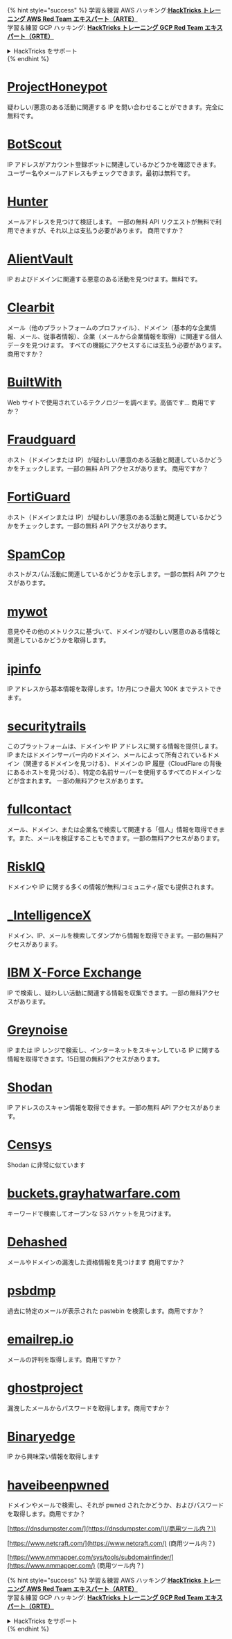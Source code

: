 {% hint style="success" %}
学習＆練習 AWS ハッキング:<img src="/.gitbook/assets/arte.png" alt="" data-size="line">[**HackTricks トレーニング AWS Red Team エキスパート（ARTE）**](https://training.hacktricks.xyz/courses/arte)<img src="/.gitbook/assets/arte.png" alt="" data-size="line">\
学習＆練習 GCP ハッキング: <img src="/.gitbook/assets/grte.png" alt="" data-size="line">[**HackTricks トレーニング GCP Red Team エキスパート（GRTE）**<img src="/.gitbook/assets/grte.png" alt="" data-size="line">](https://training.hacktricks.xyz/courses/grte)

<details>

<summary>HackTricks をサポート</summary>

* [**サブスクリプションプラン**](https://github.com/sponsors/carlospolop)を確認！
* 💬 [**Discord グループ**](https://discord.gg/hRep4RUj7f) に参加するか、[**telegram グループ**](https://t.me/peass) に参加するか、**Twitter** 🐦 [**@hacktricks\_live**](https://twitter.com/hacktricks\_live)** をフォローする。**
* **ハッキングテクニックを共有するために、** [**HackTricks**](https://github.com/carlospolop/hacktricks) と [**HackTricks Cloud**](https://github.com/carlospolop/hacktricks-cloud) の GitHub リポジトリに PR を提出する。

</details>
{% endhint %}


# [ProjectHoneypot](https://www.projecthoneypot.org/)

疑わしい/悪意のある活動に関連する IP を問い合わせることができます。完全に無料です。

# [**BotScout**](http://botscout.com/api.htm)

IP アドレスがアカウント登録ボットに関連しているかどうかを確認できます。ユーザー名やメールアドレスもチェックできます。最初は無料です。

# [Hunter](https://hunter.io/)

メールアドレスを見つけて検証します。
一部の無料 API リクエストが無料で利用できますが、それ以上は支払う必要があります。
商用ですか？

# [AlientVault](https://otx.alienvault.com/api)

IP およびドメインに関連する悪意のある活動を見つけます。無料です。

# [Clearbit](https://dashboard.clearbit.com/)

メール（他のプラットフォームのプロファイル）、ドメイン（基本的な企業情報、メール、従事者情報）、企業（メールから企業情報を取得）に関連する個人データを見つけます。
すべての機能にアクセスするには支払う必要があります。
商用ですか？

# [BuiltWith](https://builtwith.com/)

Web サイトで使用されているテクノロジーを調べます。高価です...
商用ですか？

# [Fraudguard](https://fraudguard.io/)

ホスト（ドメインまたは IP）が疑わしい/悪意のある活動と関連しているかどうかをチェックします。一部の無料 API アクセスがあります。
商用ですか？

# [FortiGuard](https://fortiguard.com/)

ホスト（ドメインまたは IP）が疑わしい/悪意のある活動と関連しているかどうかをチェックします。一部の無料 API アクセスがあります。

# [SpamCop](https://www.spamcop.net/)

ホストがスパム活動に関連しているかどうかを示します。一部の無料 API アクセスがあります。

# [mywot](https://www.mywot.com/)

意見やその他のメトリクスに基づいて、ドメインが疑わしい/悪意のある情報と関連しているかどうかを取得します。

# [ipinfo](https://ipinfo.io/)

IP アドレスから基本情報を取得します。1か月につき最大 100K までテストできます。

# [securitytrails](https://securitytrails.com/app/account)

このプラットフォームは、ドメインや IP アドレスに関する情報を提供します。IP またはドメインサーバー内のドメイン、メールによって所有されているドメイン（関連するドメインを見つける）、ドメインの IP 履歴（CloudFlare の背後にあるホストを見つける）、特定の名前サーバーを使用するすべてのドメインなどが含まれます。
一部の無料アクセスがあります。

# [fullcontact](https://www.fullcontact.com/)

メール、ドメイン、または企業名で検索して関連する「個人」情報を取得できます。また、メールを検証することもできます。一部の無料アクセスがあります。

# [RiskIQ](https://www.spiderfoot.net/documentation/)

ドメインや IP に関する多くの情報が無料/コミュニティ版でも提供されます。

# [\_IntelligenceX](https://intelx.io/)

ドメイン、IP、メールを検索してダンプから情報を取得できます。一部の無料アクセスがあります。

# [IBM X-Force Exchange](https://exchange.xforce.ibmcloud.com/)

IP で検索し、疑わしい活動に関連する情報を収集できます。一部の無料アクセスがあります。

# [Greynoise](https://viz.greynoise.io/)

IP または IP レンジで検索し、インターネットをスキャンしている IP に関する情報を取得できます。15日間の無料アクセスがあります。

# [Shodan](https://www.shodan.io/)

IP アドレスのスキャン情報を取得できます。一部の無料 API アクセスがあります。

# [Censys](https://censys.io/)

Shodan に非常に似ています

# [buckets.grayhatwarfare.com](https://buckets.grayhatwarfare.com/)

キーワードで検索してオープンな S3 バケットを見つけます。

# [Dehashed](https://www.dehashed.com/data)

メールやドメインの漏洩した資格情報を見つけます
商用ですか？

# [psbdmp](https://psbdmp.ws/)

過去に特定のメールが表示された pastebin を検索します。商用ですか？

# [emailrep.io](https://emailrep.io/key)

メールの評判を取得します。商用ですか？

# [ghostproject](https://ghostproject.fr/)

漏洩したメールからパスワードを取得します。商用ですか？

# [Binaryedge](https://www.binaryedge.io/)

IP から興味深い情報を取得します

# [haveibeenpwned](https://haveibeenpwned.com/)

ドメインやメールで検索し、それが pwned されたかどうか、およびパスワードを取得します。商用ですか？

[https://dnsdumpster.com/](https://dnsdumpster.com/)\(商用ツール内？\)

[https://www.netcraft.com/](https://www.netcraft.com/) \(商用ツール内？\)

[https://www.nmmapper.com/sys/tools/subdomainfinder/](https://www.nmmapper.com/) \(商用ツール内？\)



{% hint style="success" %}
学習＆練習 AWS ハッキング:<img src="/.gitbook/assets/arte.png" alt="" data-size="line">[**HackTricks トレーニング AWS Red Team エキスパート（ARTE）**](https://training.hacktricks.xyz/courses/arte)<img src="/.gitbook/assets/arte.png" alt="" data-size="line">\
学習＆練習 GCP ハッキング: <img src="/.gitbook/assets/grte.png" alt="" data-size="line">[**HackTricks トレーニング GCP Red Team エキスパート（GRTE）**<img src="/.gitbook/assets/grte.png" alt="" data-size="line">](https://training.hacktricks.xyz/courses/grte)

<details>

<summary>HackTricks をサポート</summary>

* [**サブスクリプションプラン**](https://github.com/sponsors/carlospolop)を確認！
* 💬 [**Discord グループ**](https://discord.gg/hRep4RUj7f) に参加するか、[**telegram グループ**](https://t.me/peass) に参加するか、**Twitter** 🐦 [**@hacktricks\_live**](https://twitter.com/hacktricks\_live)** をフォローする。**
* **ハッキングテクニックを共有するために、** [**HackTricks**](https://github.com/carlospolop/hacktricks) と [**HackTricks Cloud**](https://github.com/carlospolop/hacktricks-cloud) の GitHub リポジトリに PR を提出する。

</details>
{% endhint %}

